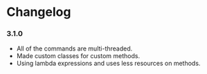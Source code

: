 # Changelog

### 3.1.0
- All of the commands are multi-threaded.
- Made custom classes for custom methods.
- Using lambda expressions and uses less resources on methods.